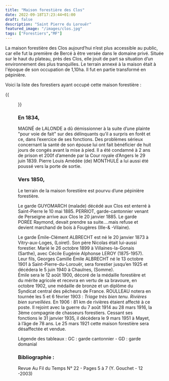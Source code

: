 ```yaml
---
title: "Maison forestière des Clos"
date: 2022-09-18T17:23:44+01:00
draft: false
description: "Saint Pierre du Lorouër"
featured_image: "/images/clos.jpg"
tags: ["Forestiers","MF"]
---
```


La maison forestière des Clos aujourd’hui n’est plus accessible au public,
car elle fut la première de Bercé à être versée dans le domaine privé. 
Située sur le haut du plateau, près des Clos, elle jouit de part sa situation
d’un environnement des plus tranquilles. Le terrain annexé à la maison était 
à l'époque de son occupation de 1,10ha. Il fut en partie transformé en pépinière.

Voici la liste des forestiers ayant occupé cette maison forestière :

{{<figure src="/images/articles/clos.jpg" title="Forestiers des Clos ">}}

### En 1834, 
   
MAGNÉ de LALONDE a dû démissionner à la suite d’une plainte "pour voie de fait" 
sur des délinquants qu’il a surpris en forêt et ce, dans l’exercice de ses fonctions. 
Des problèmes sérieux concernant la santé de son épouse lui ont fait bénéficier de 
huit jours de congés avant la mise à pied. Il a été condamné à 2 ans de prison 
et 200f d’amende par la Cour royale d’Angers le 29 juin 1839. 
Pierre Louis Amédée (de) MONTHULÉ a lui aussi été poussé vers la porte de sortie.

### Vers 1850,
   
Le terrain de la maison forestière est pourvu d’une pépinière forestière.

Le garde GUYOMARCH (malade) décédé aux Clos est enterré à Saint-Pierre le 10 mai 1885.
PERRIOT, garde-cantonnier venant de Perseigne arrive aux Clos le 20 janvier 1885.
Le garde PORÉE Raymond, devait prendre sa suite….mais refuse et devient marchand de bois à Fougères (Ille-& -Vilaine). 

Le garde Émile-Clément ALBRECHT est né le 20 janvier 1873 à Vitry-aux-Loges, (Loiret). 
Son père Nicolas était lui-aussi forestier.
Marié le 26 octobre 1899 à Villaines-la-Gonais (Sarthe), avec Cécile Eugénie Alphonse LEROY (1875-1957). 
Leur fils, Georges Camille Émile ALBRECHT né le 13 octobre 1901 à Saint-Pierre-du-Lorouër, 
sera forestier jusqu’en 1925 et décédera le 5 juin 1940 à Chaulnes, (Somme).  
Émile sera le 12 août 1900, décoré de la médaille forestière et du mérite agricole et
recevra en vertu de sa bravoure, en octobre 1902, une médaille de bronze et 
un diplôme du Syndicat central des pêcheurs de France. 
ROULLEAU notera en tournée les 5 et 6 février 1903 : 
*Triage très bien tenu. Rivières bien surveillées.*
En 1906 : 81 km de rivières étaient affecté à ce poste.
Il rejoint avec la guerre du 7 août 1914 au 28 mars 1916, la 3ème compagnie de chasseurs forestiers. 
Cessant ses fonctions le 31 janvier 1935, il décèdera le 9 mars 1951 à Mayet, à l’âge de 78 ans.
Le 25 mars 1921 cette maison forestière sera désaffectée et vendue. 

   Légende des tableaux : GC : garde cantonnier - GD : garde domanial 
   
### Bibliographie : 
   
Revue Au Fil du Temps N°  22 - Pages 5 à  7   (Y. Gouchet - 12 -2003)
